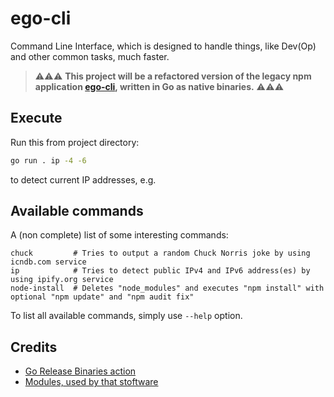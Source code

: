 # ego-cli

Command Line Interface, which is designed to handle things, like Dev(Op) and other common tasks, much faster.

> ⚠️⚠️⚠️ **This project will be a refactored version of the legacy npm application [ego-cli](https://github.com/egodigital/ego-cli), written in Go as native binaries.** ⚠️⚠️⚠️

## Execute

Run this from project directory:

```bash
go run . ip -4 -6
```

to detect current IP addresses, e.g.

## Available commands

A (non complete) list of some interesting commands:

```
chuck         # Tries to output a random Chuck Norris joke by using icndb.com service
ip            # Tries to detect public IPv4 and IPv6 address(es) by using ipify.org service
node-install  # Deletes "node_modules" and executes "npm install" with optional "npm update" and "npm audit fix"
```

To list all available commands, simply use `--help` option.

## Credits

* [Go Release Binaries action](https://github.com/marketplace/actions/go-release-binaries)
* [Modules, used by that stoftware](./go.mod)
